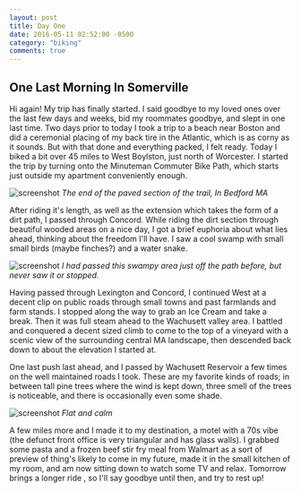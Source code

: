 ```yaml
---
layout: post
title: Day One
date: 2016-05-11 02:52:00 -0500
category: "biking"
comments: true
---
```

## One Last Morning In Somerville

Hi again! My trip has finally started. I said goodbye to my loved ones over the last few days and weeks, bid my roommates goodbye, and slept in one last time. Two days prior to today I took a trip to a beach near Boston and did a ceremonial placing of my back tire in the Atlantic, which is as corny as it sounds. But with that done and everything packed, I felt ready. Today I biked a bit over 45 miles to West Boylston, just north of Worcester. I started the trip by turning onto the Minuteman Commuter Bike Path, which starts just outside my apartment conveniently enough.

![screenshot](https://raw.githubusercontent.com/glenlovett/glenlovett.github.io/master/assets/IMG_20160511_105753574.jpg)
*The end of the paved section of the trail, In Bedford MA*

After riding it's length, as well as the extension which takes the form of a dirt path, I passed through Concord. While riding the dirt section through beautiful wooded areas on a nice day, I got a brief euphoria about what lies ahead, thinking about the freedom I'll have. I saw a cool swamp with small small birds (maybe finches?) and a water snake.

![screenshot](https://raw.githubusercontent.com/glenlovett/glenlovett.github.io/master/assets/IMG_20160511_112748357_HDR.jpg)
*I had passed this swampy area just off the path before, but never saw it or stopped.*

Having passed through Lexington and Concord, I continued West at a decent clip on public roads through small towns and past farmlands and farm stands. I stopped along the way to grab an Ice Cream and take a break. Then it was full steam ahead to the Wachusett valley area. I battled and conquered a decent sized climb to come to the top of a vineyard with a scenic view of the surrounding central MA landscape, then descended back down to about the elevation I started at.

One last push last ahead, and I passed by Wachusett Reservoir a few times on the well maintained roads I took. These are my favorite kinds of roads; in between tall pine trees where the wind is kept down, three smell of the trees is noticeable, and there is occasionally even some shade.

![screenshot](https://raw.githubusercontent.com/glenlovett/glenlovett.github.io/master/assets/IMG_20160511_143242912.jpg)
*Flat and calm*

A few miles more and I made it to my destination, a motel with a 70s vibe (the defunct front office is very triangular and has glass walls). I grabbed some pasta and a frozen beef stir fry meal from Walmart as a sort of preview of thing's likely to come in my future, made it in the small kitchen of my room, and am now sitting down to watch some TV and relax. Tomorrow brings a longer ride , so I'll say goodbye until then, and try to rest up!
